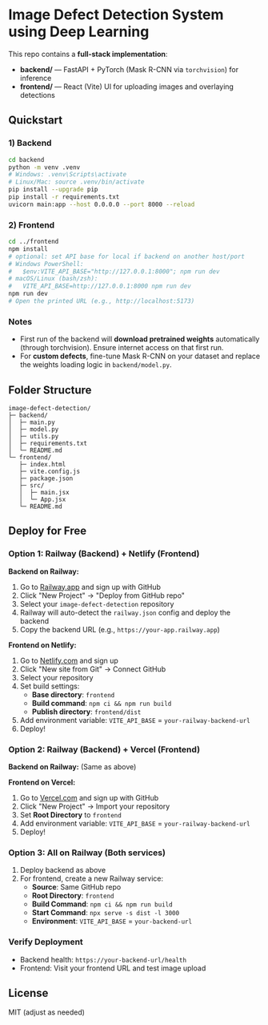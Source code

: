 # Image Defect Detection System using Deep Learning

This repo contains a **full-stack implementation**:
- **backend/** — FastAPI + PyTorch (Mask R-CNN via `torchvision`) for inference
- **frontend/** — React (Vite) UI for uploading images and overlaying detections

## Quickstart

### 1) Backend
```bash
cd backend
python -m venv .venv
# Windows: .venv\Scripts\activate
# Linux/Mac: source .venv/bin/activate
pip install --upgrade pip
pip install -r requirements.txt
uvicorn main:app --host 0.0.0.0 --port 8000 --reload
```

### 2) Frontend
```bash
cd ../frontend
npm install
# optional: set API base for local if backend on another host/port
# Windows PowerShell:
#   $env:VITE_API_BASE="http://127.0.0.1:8000"; npm run dev
# macOS/Linux (bash/zsh):
#   VITE_API_BASE=http://127.0.0.1:8000 npm run dev
npm run dev
# Open the printed URL (e.g., http://localhost:5173)
```

### Notes
- First run of the backend will **download pretrained weights** automatically (through torchvision). Ensure internet access on that first run.
- For **custom defects**, fine-tune Mask R-CNN on your dataset and replace the weights loading logic in `backend/model.py`.

## Folder Structure
```
image-defect-detection/
├─ backend/
│  ├─ main.py
│  ├─ model.py
│  ├─ utils.py
│  ├─ requirements.txt
│  └─ README.md
└─ frontend/
   ├─ index.html
   ├─ vite.config.js
   ├─ package.json
   ├─ src/
   │  ├─ main.jsx
   │  └─ App.jsx
   └─ README.md
```

## Deploy for Free

### Option 1: Railway (Backend) + Netlify (Frontend)

**Backend on Railway:**
1. Go to [Railway.app](https://railway.app) and sign up with GitHub
2. Click "New Project" → "Deploy from GitHub repo"
3. Select your `image-defect-detection` repository
4. Railway will auto-detect the `railway.json` config and deploy the backend
5. Copy the backend URL (e.g., `https://your-app.railway.app`)

**Frontend on Netlify:**
1. Go to [Netlify.com](https://netlify.com) and sign up
2. Click "New site from Git" → Connect GitHub
3. Select your repository
4. Set build settings:
   - **Base directory**: `frontend`
   - **Build command**: `npm ci && npm run build`
   - **Publish directory**: `frontend/dist`
5. Add environment variable: `VITE_API_BASE` = `your-railway-backend-url`
6. Deploy!

### Option 2: Railway (Backend) + Vercel (Frontend)

**Backend on Railway:** (Same as above)

**Frontend on Vercel:**
1. Go to [Vercel.com](https://vercel.com) and sign up with GitHub
2. Click "New Project" → Import your repository
3. Set **Root Directory** to `frontend`
4. Add environment variable: `VITE_API_BASE` = `your-railway-backend-url`
5. Deploy!

### Option 3: All on Railway (Both services)

1. Deploy backend as above
2. For frontend, create a new Railway service:
   - **Source**: Same GitHub repo
   - **Root Directory**: `frontend`
   - **Build Command**: `npm ci && npm run build`
   - **Start Command**: `npx serve -s dist -l 3000`
   - **Environment**: `VITE_API_BASE` = `your-backend-url`

### Verify Deployment
- Backend health: `https://your-backend-url/health`
- Frontend: Visit your frontend URL and test image upload

## License
MIT (adjust as needed)
